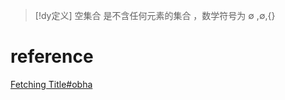 

> [!dy定义] 
> 空集合 是不含任何元素的集合 ，数学符号为 $\emptyset$ ,$∅$,$\{ \}$

# reference
[Fetching Title#obha](https://zh.wikipedia.org/wiki/%E7%A9%BA%E9%9B%86)
